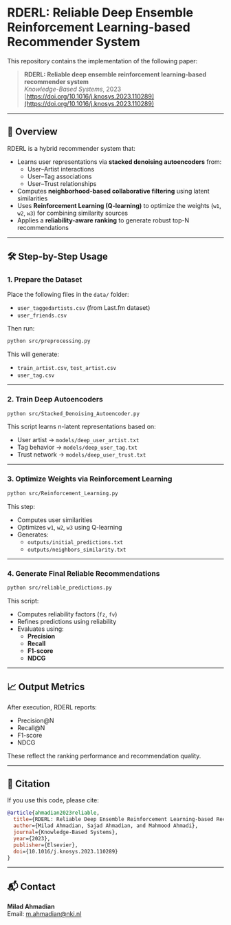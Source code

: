 # RDERL: Reliable Deep Ensemble Reinforcement Learning-based Recommender System

This repository contains the implementation of the following paper:

> **RDERL: Reliable deep ensemble reinforcement learning-based recommender system**  
> *Knowledge-Based Systems*, 2023  
> [https://doi.org/10.1016/j.knosys.2023.110289](https://doi.org/10.1016/j.knosys.2023.110289)

---

## 📌 Overview

RDERL is a hybrid recommender system that:

- Learns user representations via **stacked denoising autoencoders** from:
  - User–Artist interactions
  - User–Tag associations
  - User–Trust relationships
- Computes **neighborhood-based collaborative filtering** using latent similarities
- Uses **Reinforcement Learning (Q-learning)** to optimize the weights (`w1`, `w2`, `w3`) for combining similarity sources
- Applies a **reliability-aware ranking** to generate robust top-N recommendations

---

## 🛠️ Step-by-Step Usage

### 1. Prepare the Dataset

Place the following files in the `data/` folder:

- `user_taggedartists.csv` (from Last.fm dataset)
- `user_friends.csv`

Then run:
```bash
python src/preprocessing.py
```
This will generate:
- `train_artist.csv`, `test_artist.csv`
- `user_tag.csv`

---

### 2. Train Deep Autoencoders

```bash
python src/Stacked_Denoising_Autoencoder.py
```
This script learns n-latent representations based on:
- User artist → `models/deep_user_artist.txt`
- Tag behavior → `models/deep_user_tag.txt`
- Trust network → `models/deep_user_trust.txt`

---

### 3. Optimize Weights via Reinforcement Learning

```bash
python src/Reinforcement_Learning.py
```
This step:
- Computes user similarities
- Optimizes `w1`, `w2`, `w3` using Q-learning
- Generates:
  - `outputs/initial_predictions.txt`
  - `outputs/neighbors_similarity.txt`

---

### 4. Generate Final Reliable Recommendations

```bash
python src/reliable_predictions.py
```
This script:
- Computes reliability factors (`fz`, `fv`)
- Refines predictions using reliability
- Evaluates using:
  - **Precision**
  - **Recall**
  - **F1-score**
  - **NDCG**

---

## 📈 Output Metrics

After execution, RDERL reports:

- Precision@N
- Recall@N
- F1-score
- NDCG

These reflect the ranking performance and recommendation quality.

---

## 📖 Citation

If you use this code, please cite:

```bibtex
@article{ahmadian2023reliable,
  title={RDERL: Reliable Deep Ensemble Reinforcement Learning-based Recommender System},
  author={Milad Ahmadian, Sajad Ahmadian, and Mahmood Ahmadi},
  journal={Knowledge-Based Systems},
  year={2023},
  publisher={Elsevier},
  doi={10.1016/j.knosys.2023.110289}
}
```

---

## 📬 Contact

**Milad Ahmadian**  
Email: [m.ahmadian@nki.nl](mailto:m.ahmadian@nki.nl)
